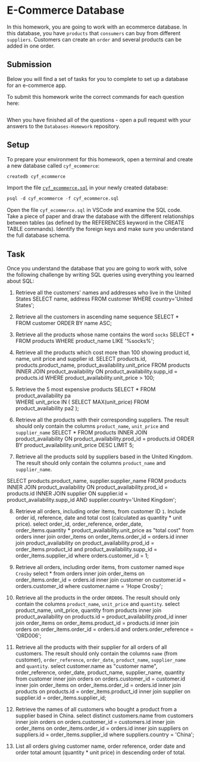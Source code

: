 # E-Commerce Database

In this homework, you are going to work with an ecommerce database. In this database, you have `products` that `consumers` can buy from different `suppliers`. Customers can create an `order` and several products can be added in one order.

## Submission

Below you will find a set of tasks for you to complete to set up a database for an e-commerce app.

To submit this homework write the correct commands for each question here:
```sql


```

When you have finished all of the questions - open a pull request with your answers to the `Databases-Homework` repository.

## Setup

To prepare your environment for this homework, open a terminal and create a new database called `cyf_ecommerce`:

```sql
createdb cyf_ecommerce
```

Import the file [`cyf_ecommerce.sql`](./cyf_ecommerce.sql) in your newly created database:

```sql
psql -d cyf_ecommerce -f cyf_ecommerce.sql
```

Open the file `cyf_ecommerce.sql` in VSCode and examine the SQL code. Take a piece of paper and draw the database with the different relationships between tables (as defined by the REFERENCES keyword in the CREATE TABLE commands). Identify the foreign keys and make sure you understand the full database schema.

## Task

Once you understand the database that you are going to work with, solve the following challenge by writing SQL queries using everything you learned about SQL:

1. Retrieve all the customers' names and addresses who live in the United States
SELECT name, address FROM customer WHERE country='United States';

2. Retrieve all the customers in ascending name sequence
SELECT * FROM customer ORDER BY name ASC;

3. Retrieve all the products whose name contains the word `socks`
SELECT * FROM products WHERE product_name LIKE '%socks%';

4. Retrieve all the products which cost more than 100 showing product id, name, unit price and supplier id.
SELECT products.id, products.product_name, product_availability.unit_price FROM products
INNER JOIN product_availability ON product_availability.supp_id = products.id
WHERE product_availability.unit_price > 100;

5. Retrieve the 5 most expensive products
SELECT * FROM product_availability pa  
WHERE unit_price IN (
   SELECT MAX(unit_price) FROM product_availability pa2 
);

6. Retrieve all the products with their corresponding suppliers. The result should only contain the columns 
`product_name`, `unit_price` and `supplier_name`
SELECT * FROM products
INNER JOIN product_availability ON product_availability.prod_id = products.id
ORDER BY product_availability.unit_price DESC
LIMIT 5;

7. Retrieve all the products sold by suppliers based in the United Kingdom. The result should only contain the columns `product_name` and `supplier_name`.

SELECT products.product_name, supplier.supplier_name FROM products
INNER JOIN product_availability ON product_availability.prod_id = products.id
INNER JOIN supplier ON supplier.id = product_availability.supp_id AND supplier.country='United Kingdom';

8. Retrieve all orders, including order items, from customer ID `1`. Include order id, reference, date and total cost (calculated as quantity * unit price).
select order_id, order_reference, order_date, order_items.quantity * product_availability.unit_price as "total cost" 
from orders
inner join order_items on order_items.order_id = orders.id
inner join product_availability on product_availability.prod_id = order_items.product_id and product_availability.supp_id = order_items.supplier_id
where orders.customer_id = 1;

9. Retrieve all orders, including order items, from customer named `Hope Crosby`
select * 
from orders
inner join order_items on order_items.order_id = orders.id
inner join customer on customer.id = orders.customer_id
where customer.name = 'Hope Crosby';

10. Retrieve all the products in the order `ORD006`. The result should only contain the columns `product_name`, `unit_price` and `quantity`.
select product_name, unit_price, quantity 
from products 
inner join product_availability on products.id = product_availability.prod_id 
inner join order_items on order_items.product_id = products.id 
inner join orders on order_items.order_id = orders.id and orders.order_reference = 'ORD006';

11. Retrieve all the products with their supplier for all orders of all customers. The result should only contain the columns `name` (from customer), `order_reference`, `order_date`, `product_name`, `supplier_name` and `quantity`.
select customer.name as "customer name", order_reference, order_date, product_name, supplier_name, quantity 
from customer 
inner join orders on orders.customer_id = customer.id
inner join order_items on order_items.order_id = orders.id 
inner join products on products.id = order_items.product_id
inner join supplier on supplier.id = order_items.supplier_id;

12. Retrieve the names of all customers who bought a product from a supplier based in China.
select distinct customers.name
from customers 
inner join orders on orders.customer_id = customers.id
inner join order_items on order_items.order_id = orders.id 
inner join suppliers on suppliers.id = order_items.supplier_id where suppliers.country = 'China';

13. List all orders giving customer name, order reference, order date and order total amount (quantity * unit price) in descending order of total.

